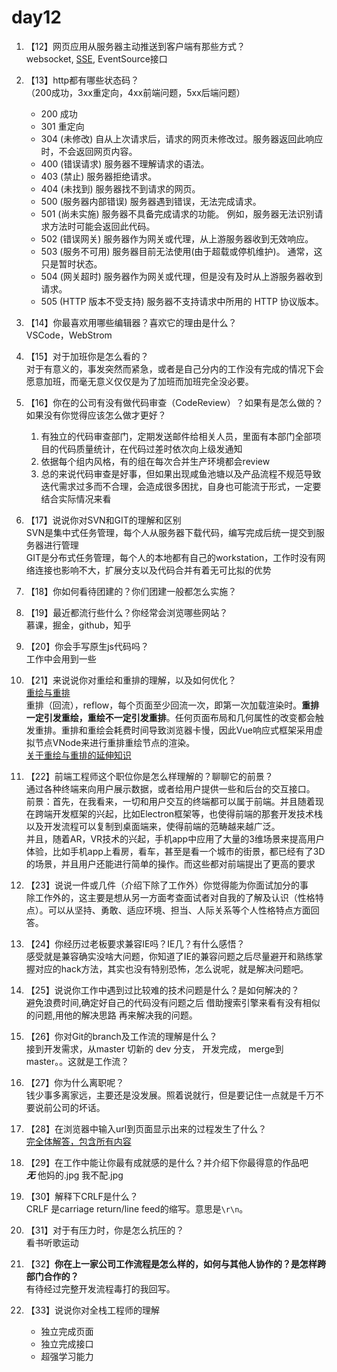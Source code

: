 # day12

1. 【12】网页应用从服务器主动推送到客户端有那些方式？  
    websocket, [SSE](https://www.cnblogs.com/goloving/p/9196066.html), EventSource接口

2. 【13】http都有哪些状态码？  
    （200成功，3xx重定向，4xx前端问题，5xx后端问题）
    * 200 成功
    * 301 重定向
    * 304 (未修改) 自从上次请求后，请求的网页未修改过。服务器返回此响应时，不会返回网页内容。
    * 400 (错误请求) 服务器不理解请求的语法。
    * 403 (禁止) 服务器拒绝请求。
    * 404 (未找到) 服务器找不到请求的网页。
    * 500 (服务器内部错误) 服务器遇到错误，无法完成请求。
    * 501 (尚未实施) 服务器不具备完成请求的功能。 例如，服务器无法识别请求方法时可能会返回此代码。
    * 502 (错误网关) 服务器作为网关或代理，从上游服务器收到无效响应。
    * 503 (服务不可用) 服务器目前无法使用(由于超载或停机维护)。 通常，这只是暂时状态。
    * 504 (网关超时) 服务器作为网关或代理，但是没有及时从上游服务器收到请求。
    * 505 (HTTP 版本不受支持) 服务器不支持请求中所用的 HTTP 协议版本。

3. 【14】你最喜欢用哪些编辑器？喜欢它的理由是什么？  
    VSCode，WebStrom
4. 【15】对于加班你是怎么看的？  
    对于有意义的，事发突然而紧急，或者是自己分内的工作没有完成的情况下会愿意加班，而毫无意义仅仅是为了加班而加班完全没必要。
5. 【16】你在的公司有没有做代码审查（CodeReview）？如果有是怎么做的？如果没有你觉得应该怎么做才更好？  
    1. 有独立的代码审查部门，定期发送邮件给相关人员，里面有本部门全部项目的代码质量统计，在代码过差时依次向上级发通知
    2. 依据每个组内风格，有的组在每次合并生产环境都会review
    3. 总的来说代码审查是好事，但如果出现咸鱼池塘以及产品流程不规范导致迭代需求过多而不合理，会造成很多困扰，自身也可能流于形式，一定要结合实际情况来看
6. 【17】说说你对SVN和GIT的理解和区别  
    SVN是集中式任务管理，每个人从服务器下载代码，编写完成后统一提交到服务器进行管理  
    GIT是分布式任务管理，每个人的本地都有自己的workstation，工作时没有网络连接也影响不大，扩展分支以及代码合并有着无可比拟的优势
7. 【18】你如何看待团建的？你们团建一般都怎么实施？
8. 【19】最近都流行些什么？你经常会浏览哪些网站？  
    慕课，掘金，github，知乎
9. 【20】你会手写原生js代码吗？  
    工作中会用到一些
10. 【21】来说说你对重绘和重排的理解，以及如何优化？  
    [重绘与重排](https://github.com/haizlin/fe-interview/issues/73)  
    重排（回流），reflow，每个页面至少回流一次，即第一次加载渲染时。**重排一定引发重绘，重绘不一定引发重排**。任何页面布局和几何属性的改变都会触发重排。重排和重绘会耗费时间导致浏览器卡慢，因此Vue响应式框架采用虚拟节点VNode来进行重排重绘节点的渲染。  
    [关于重绘与重排的延伸知识](https://juejin.im/post/5c87b54ce51d455f7943dddb)
11. 【22】前端工程师这个职位你是怎么样理解的？聊聊它的前景？  
    通过各种终端来向用户展示数据，或者给用户提供一些和后台的交互接口。  
    前景：首先，在我看来，一切和用户交互的终端都可以属于前端。并且随着现在跨端开发框架的兴起，比如Electron框架等，也使得前端的那套开发技术栈以及开发流程可以复制到桌面端来，使得前端的范畴越来越广泛。  
    并且，随着AR，VR技术的兴起，手机app中应用了大量的3维场景来提高用户体验，比如手机app上看房，看车，甚至是看一个城市的街景，都已经有了3D的场景，并且用户还能进行简单的操作。而这些都对前端提出了更高的要求
12. 【23】说说一件或几件（介绍下除了工作外）你觉得能为你面试加分的事  
    除工作外的，这主要是想从另一方面考查面试者对自我的了解及认识（性格特点）。可以从坚持、勇敢、适应环境、担当、人际关系等个人性格特点方面回答。
13. 【24】你经历过老板要求兼容IE吗？IE几？有什么感悟？  
    感受就是兼容确实没啥大问题，你知道了IE的兼容问题之后尽量避开和熟练掌握对应的hack方法，其实也没有特别恐怖，怎么说呢，就是解决问题吧。
14. 【25】说说你工作中遇到过比较难的技术问题是什么？是如何解决的？  
    避免浪费时间,确定好自己的代码没有问题之后 借助搜索引擎来看有没有相似的问题,用他的解决思路 再来解决我的问题。
15. 【26】你对Git的branch及工作流的理解是什么？  
    接到开发需求，从master 切新的 dev 分支， 开发完成， merge到 master。。这就是工作流？
16. 【27】你为什么离职呢？  
    钱少事多离家远，主要还是没发展。照着说就行，但是要记住一点就是千万不要说前公司的坏话。
17. 【28】在浏览器中输入url到页面显示出来的过程发生了什么？  
    [完全体解答，包含所有内容](https://blog.yyge.top/blog/2019/03/18/HTTP%E9%9B%86%E9%94%A6%E7%B3%BB%E5%88%97%E4%B9%8B%E2%80%94%E2%80%94%E8%BE%93%E5%85%A5url%E5%88%B0%E9%A1%B5%E9%9D%A2%E6%B8%B2%E6%9F%93%E5%8F%91%E7%94%9F%E4%BA%86%E4%BB%80%E4%B9%88/)
18. 【29】在工作中能让你最有成就感的是什么？并介绍下你最得意的作品吧  
    ***无***  他妈的.jpg  我不配.jpg
19. 【30】解释下CRLF是什么？  
    CRLF 是carriage return/line feed的缩写。意思是`\r\n`。
20. 【31】对于有压力时，你是怎么抗压的？  
    看书听歌运动
21. 【32】**你在上一家公司工作流程是怎么样的，如何与其他人协作的？是怎样跨部门合作的？**  
    有待经过完整开发流程毒打的我回写。
22. 【33】说说你对全栈工程师的理解  
    * 独立完成页面
    * 独立完成接口
    * 超强学习能力
